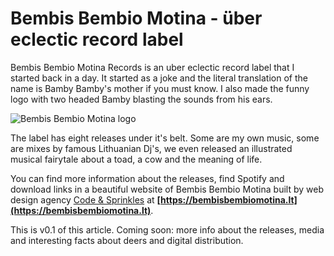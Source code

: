 # Bembis Bembio Motina - über eclectic record label

Bembis Bembio Motina Records is an uber eclectic record label that I started back in a day. It started as a joke and the literal translation of the name is Bamby Bamby's mother if you must know. I also made the funny logo with two headed Bamby blasting the sounds from his ears.

![Bembis Bembio Motina logo](https://tamulaitis.lt/images/bembis-bembio-motina/bembis-bembio-motina-logo-strip-colorful.webp#full-width)

The label has eight releases under it's belt. Some are my own music, some are mixes by famous Lithuanian Dj's, we even released an illustrated musical fairytale about a toad, a cow and the meaning of life.

You can find more information about the releases, find Spotify and download links in a beautiful website of Bembis Bembio Motina built by web design agency [Code & Sprinkles](https://codeandsprinkles.com) at **[https://bembisbembiomotina.lt](https://bembisbembiomotina.lt)**.

<!-- Draft sections: First release ?, Dj Quazar & 2Fresh, My music, A musical fairytale, New website --> 

This is v0.1 of this article. Coming soon: more info about the releases, media and interesting facts about deers and digital distribution.